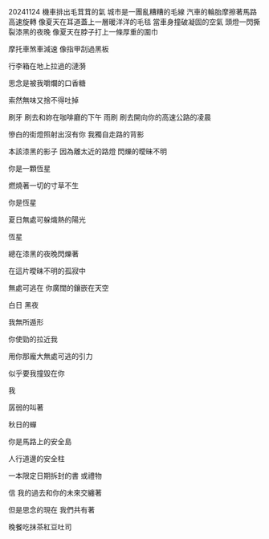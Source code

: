 20241124
機車排出毛茸茸的氣
城市是一團亂糟糟的毛線
汽車的輪胎摩擦著馬路
高速旋轉
像夏天在耳道蓋上一層暖洋洋的毛毯
當車身撞破凝固的空氣
頭燈一閃撕裂漆黑的夜晚
像夏天在脖子打上一條厚重的圍巾


摩托車煞車減速
像指甲刮過黑板

行李箱在地上拉過的漣漪

思念是被我嚼爛的口香糖

索然無味又捨不得吐掉

刷牙 刷去和妳在咖啡廳的下午
雨刷 刷去開向你的高速公路的凌晨

慘白的街燈照射出沒有你
我獨自走路的背影

本該漆黑的影子
因為離太近的路燈
閃爍的曖昧不明


你是一顆恆星

燃燒著一切的寸草不生

你是恆星

夏日無處可躲熾熱的陽光

恆星

總在漆黑的夜晚閃爍著

在這片曖昧不明的孤寂中

無處可逃在 你廣闊的鑲嵌在天空

白日 黑夜 

我無所遁形


你使勁的拉近我 

用你那龐大無處可逃的引力

似乎要我撞毀在你

我

孱弱的叫著

秋日的蟬


你是馬路上的安全島

人行道邊的安全柱

一本限定日期拆封的書 或禮物


信 我的過去和你的未來交纏著

但是思念的現在 我們共有著

晚餐吃抹茶紅豆吐司

